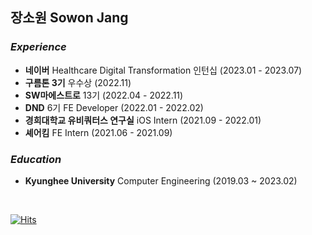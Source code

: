 ## 장소원 Sowon Jang

### *Experience*
* **네이버** Healthcare Digital Transformation 인턴십 (2023.01 - 2023.07)
* **구름톤 3기** 우수상 (2022.11) 
* **SW마에스트로** 13기 (2022.04 - 2022.11)
* **DND** 6기 FE Developer (2022.01 - 2022.02)
* **경희대학교 유비쿼터스 연구실** iOS Intern (2021.09 - 2022.01)
* **셰어킴** FE Intern (2021.06 - 2021.09)

### *Education*
* **Kyunghee University** Computer Engineering (2019.03 ~ 2023.02)

<br/>


[![Hits](https://hits.seeyoufarm.com/api/count/incr/badge.svg?url=https%3A%2F%2Fgithub.com%2Fwish0ne&count_bg=%2379C83D&title_bg=%23555555&icon=github.svg&icon_color=%23E7E7E7&title=hits&edge_flat=false)](https://hits.seeyoufarm.com)
